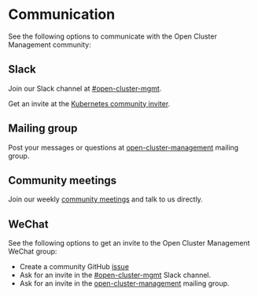 # Communication

See the following options to communicate with the Open Cluster Management community:

## Slack

Join our Slack channel at [#open-cluster-mgmt](https://kubernetes.slack.com/channels/open-cluster-mgmt).

Get an invite at the [Kubernetes community inviter](https://k8s.slack.io/).

## Mailing group

Post your messages or questions at [open-cluster-management](https://groups.google.com/g/open-cluster-management) mailing group.

## Community meetings

Join our weekly [community meetings](https://github.com/open-cluster-management-io/community/projects/1) and talk to us directly.

## WeChat

See the following options to get an invite to the Open Cluster Management WeChat group:

- Create a community GitHub [issue](https://github.com/open-cluster-management-io/community/issues/new)
- Ask for an invite in the [#open-cluster-mgmt](https://kubernetes.slack.com/channels/open-cluster-mgmt) Slack channel.
- Ask for an invite in the [open-cluster-management](https://groups.google.com/g/open-cluster-management) mailing group.
